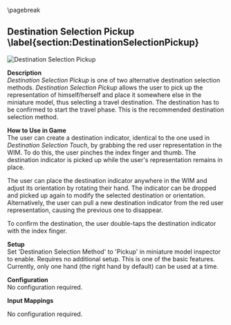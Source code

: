 
\pagebreak

## Destination Selection Pickup \label{section:DestinationSelectionPickup}

![Destination Selection Pickup](content/res/PickupSmall.png)

<!-- FIXME: only using one button is actually sufficient -->

**Description**  
*Destination Selection Pickup* is one of two alternative destination selection methods. *Destination Selection Pickup* allows the user to pick up the representation of himself/herself and place it somewhere else in the miniature model, thus selecting a travel destination. The destination has to be confirmed to start the travel phase. This is the recommended destination selection method.

**How to Use in Game**  
The user can create a destination indicator, identical to the one used in *Destination Selection Touch*, by grabbing the red user representation in the WIM. To do this, the user pinches the index finger and thumb. The destination indicator is picked up while the user's representation remains in place.

The user can place the destination indicator anywhere in the WIM and adjust its orientation by rotating their hand. The indicator can be dropped and picked up again to modify the selected destination or orientation. Alternatively, the user can pull a new destination indicator from the red user representation, causing the previous one to disappear.

To confirm the destination, the user double-taps the destination indicator with the index finger.

**Setup**  
Set 'Destination Selection Method' to 'Pickup' in miniature model inspector to enable. Requires no additional setup. This is one of the basic features. Currently, only one hand (the right hand by default) can be used at a time.

**Configuration**  
No configuration required.

**Input Mappings**  
<!-- Configure 'Pickup Thumb Button' and 'Pickup Index Button' in the input manager. Additionally, the 'Pickup Thumb Button (Touch)' can be configured. It should be configured to the same mapping as 'Pickup Thumb Button'. This is optional, but strongly advised. Configuring this additional button allows to detect when the player no longer touches the thumb button. This will yield much better results and prevents some visual discrepancies (e.g. the player still holding the object only with the index finger). Currently, only one hand (the right hand by default) can be used at a time. -->
No configuration required.

